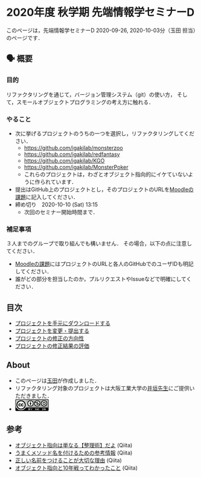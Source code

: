 # 2020年度 秋学期 先端情報学セミナーD

このページは，先端情報学セミナーD 2020-09-26, 2020-10-03分（玉田 担当）のページです．

## :speaking_head: 概要

### 目的

リファクタリングを通じて，バージョン管理システム（git）の使い方，
そして，スモールオブジェクトプログラミングの考え方に触れる．

### やること

* 次に挙げるプロジェクトのうちの一つを選択し，リファクタリングしてください．
    * https://github.com/igakilab/monsterzoo
    * https://github.com/igakilab/redfantasy
    * https://github.com/igakilab/KGO
    * https://github.com/igakilab/MonsterPoker
    * これらのプロジェクトは，わざとオブジェクト指向的にイケていないように作られています．
* 提出はGitHub上のプロジェクトとし，そのプロジェクトのURLを[Moodleの課題](https://cclms.kyoto-su.ac.jp/mod/assign/view.php?id=204371&forceview=1)に記入してください．
* 締め切り　2020-10-10 (Sat) 13:15
    * 次回のセミナー開始時間まで．
    
### 補足事項

３人までのグループで取り組んでも構いません．
その場合，以下の点に注意してください．

* [Moodleの課題](https://cclms.kyoto-su.ac.jp/mod/assign/view.php?id=204371&forceview=1)にはプロジェクトのURLと各人のGitHubでのユーザIDも明記してください．
* 誰がどの部分を担当したのか，プルリクエストやIssueなどで明確にしてください．

## 目次

* [プロジェクトを手元にダウンロードする](https://github.com/tamada/2020gseminar/blob/master/notes/download.md)
* [プロジェクトを変更・提出する](https://github.com/tamada/2020gseminar/blob/master/notes/update.md)
* [プロジェクトの修正の方向性](https://github.com/tamada/2020gseminar/blob/master/notes/update_policy.md)
* [プロジェクトの修正結果の評価](https://github.com/tamada/2020gseminar/blob/master/notes/evaluation.md)


## About

* このページは[玉田](https://tamadalab.github.io)が作成しました．
* リファクタリング対象のプロジェクトは大阪工業大学の[井垣先生](https://igakilab.github.io)にご提供いただきました．
* [![クリエイティブ・コモンズ 表示 - 非営利 - 継承 4.0 国際 ライセンス](https://github.com/tamada/2020gseminar/blob/master/images/license.png)](http://creativecommons.org/licenses/by-nc-sa/4.0/)

## 参考

* [オブジェクト指向は単なる【整理術】だよ](https://qiita.com/br_branch/items/2aa9859d4da41991bbb7) (Qiita)
* [うまくメソッド名を付けるための参考情報](https://qiita.com/KeithYokoma/items/2193cf79ba76563e3db6) (Qiita)
* [正しい名前をつけることが大切な理由](https://qiita.com/tutinoco/items/85641c0819d813186f9d) (Qiita)
* [オブジェクト指向と10年戦ってわかったこと](https://qiita.com/tutinoco/items/6952b01e5fc38914ec4e) (Qiita)
